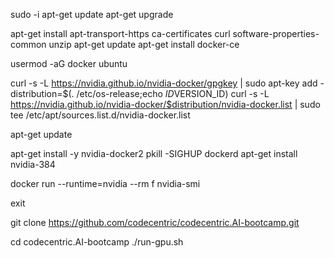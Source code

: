 sudo -i
apt-get update
apt-get upgrade

apt-get install apt-transport-https ca-certificates curl software-properties-common unzip
apt-get update
apt-get install docker-ce

usermod -aG docker ubuntu

curl -s -L https://nvidia.github.io/nvidia-docker/gpgkey |  sudo apt-key add -
distribution=$(. /etc/os-release;echo $ID$VERSION_ID)
curl -s -L https://nvidia.github.io/nvidia-docker/$distribution/nvidia-docker.list |  sudo tee /etc/apt/sources.list.d/nvidia-docker.list

apt-get update

apt-get install -y nvidia-docker2
pkill -SIGHUP dockerd
apt-get install nvidia-384

docker run --runtime=nvidia --rm f nvidia-smi

exit 

git clone https://github.com/codecentric/codecentric.AI-bootcamp.git

cd codecentric.AI-bootcamp
./run-gpu.sh

